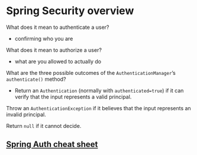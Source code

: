 # Spring Security overview

What does it mean to authenticate a user?

- confirming who you are

What does it mean to authorize a user?

- what are you allowed to actually do

What are the three possible outcomes of the `AuthenticationManager`’s `authenticate()` method?

- Return an `Authentication` (normally with `authenticated=true`) if it can verify that the input represents a valid principal.

Throw an `AuthenticationException` if it believes that the input represents an invalid principal.

Return `null` if it cannot decide.

## [Spring Auth cheat sheet](https://github.com/codefellows/seattle-java-401d2/blob/master/SpringAuthCheatSheet.md)

